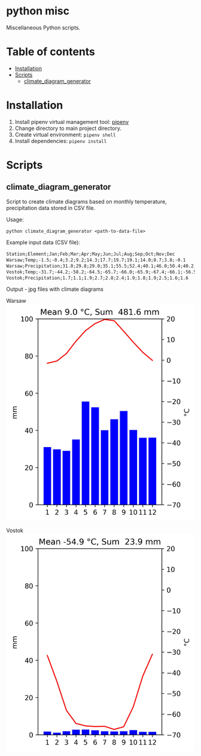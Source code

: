 # python misc

Miscellaneous Python scripts.

# Table of contents

- [Installation](#installation)
- [Scripts](#scripts)
  - [climate_diagram_generator](#climate_diagram_generator)

# Installation <a name=installation>

1. Install pipenv virtual management tool: [pipenv](https://pipenv.pypa.io/en/latest/)
2. Change directory to main project directory.
3. Create virtual environment: `pipenv shell`
4. Install dependencies: `pipenv install`

# Scripts <a name=scripts>

## climate_diagram_generator <a name=climate_diagram_generator>

Script to create climate diagrams based on monthly temperature, precipitation 
data stored in CSV file.

Usage:

    python climate_diagram_generator <path-to-data-file>

Example input data (CSV file):

    Station;Element;Jan;Feb;Mar;Apr;May;Jun;Jul;Aug;Sep;Oct;Nov;Dec
    Warsaw;Temp;-1.5;-0.4;3.2;9.2;14.3;17.7;19.7;19.1;14.0;8.7;3.8;-0.1
    Warsaw;Precipitation;31.0;29.8;29.0;35.1;55.5;52.4;40.1;46.0;50.4;40.2;36.0;36.1
    Vostok;Temp;-31.7;-44.2;-58.2;-64.5;-65.7;-66.0;-65.9;-67.4;-66.1;-56.5;-41.6;-31.1
    Vostok;Precipitation;1.7;1.1;1.9;2.7;2.8;2.4;1.9;1.8;1.9;2.5;1.6;1.6

Output - jpg files with climate diagrams

Warsaw
![img](img//climate_diagrams/Warsaw.jpg)

Vostok
![img](img//climate_diagrams/Vostok.jpg)